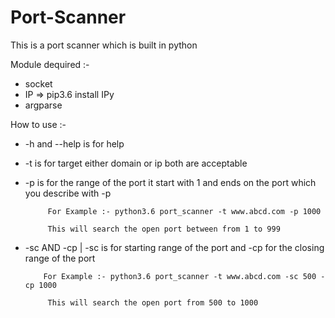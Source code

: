 # Port-Scanner


This is a port scanner which is built in python

Module dequired :- 
  * socket
  * IP   => pip3.6 install IPy
  * argparse
  
  How to use :-
   
   * -h and --help is for help
   * -t is for target either domain or ip both are acceptable
   * -p is for the range of the port it start with 1 and ends on the port which you describe with -p
    
              For Example :- python3.6 port_scanner -t www.abcd.com -p 1000
            
              This will search the open port between from 1 to 999 
    
   * -sc AND -cp | -sc is for starting range of the port and -cp for the closing range of the port 
    
             For Example :- python3.6 port_scanner -t www.abcd.com -sc 500 -cp 1000
            
              This will search the open port from 500 to 1000 
              
   
